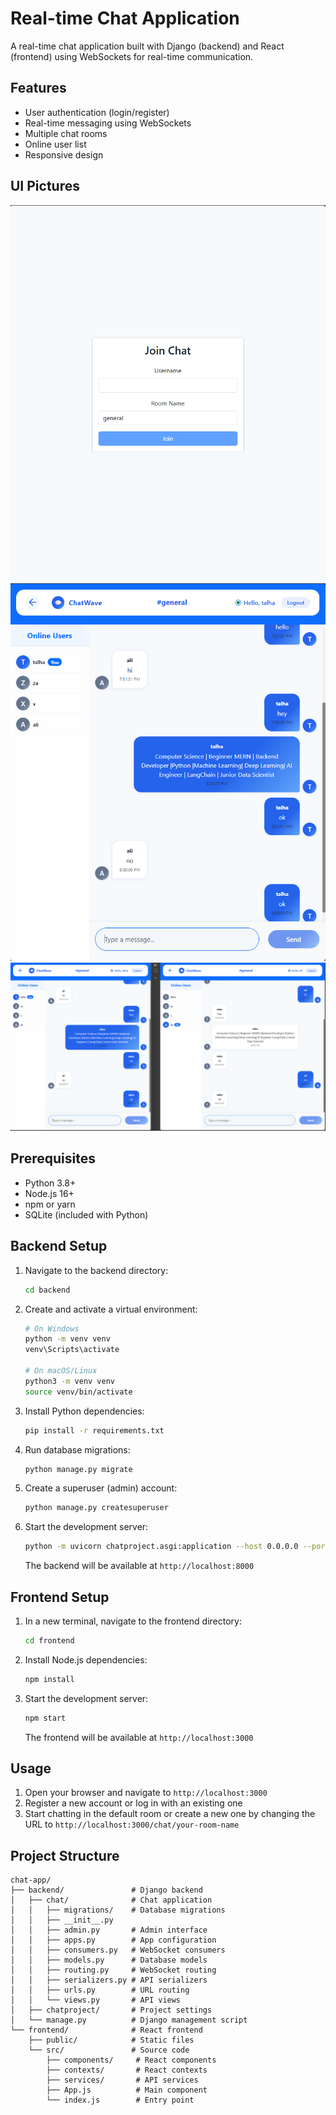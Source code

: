 # Real-time Chat Application

A real-time chat application built with Django (backend) and React (frontend) using WebSockets for real-time communication.

## Features

- User authentication (login/register)
- Real-time messaging using WebSockets
- Multiple chat rooms
- Online user list
- Responsive design

## UI Pictures

![UI](./UI%20Pictures/1.png)
![UI](./UI%20Pictures/2.png)
![UI](./UI%20Pictures/3.png)

## Prerequisites

- Python 3.8+
- Node.js 16+
- npm or yarn
- SQLite (included with Python)

## Backend Setup

1. Navigate to the backend directory:
   ```bash
   cd backend
   ```

2. Create and activate a virtual environment:
   ```bash
   # On Windows
   python -m venv venv
   venv\Scripts\activate
   
   # On macOS/Linux
   python3 -m venv venv
   source venv/bin/activate
   ```

3. Install Python dependencies:
   ```bash
   pip install -r requirements.txt
   ```

4. Run database migrations:
   ```bash
   python manage.py migrate
   ```

5. Create a superuser (admin) account:
   ```bash
   python manage.py createsuperuser
   ```

6. Start the development server:
   ```bash
   python -m uvicorn chatproject.asgi:application --host 0.0.0.0 --port 8000
   ```

   The backend will be available at `http://localhost:8000`

## Frontend Setup

1. In a new terminal, navigate to the frontend directory:
   ```bash
   cd frontend
   ```

2. Install Node.js dependencies:
   ```bash
   npm install
   ```

3. Start the development server:
   ```bash
   npm start
   ```

   The frontend will be available at `http://localhost:3000`

## Usage

1. Open your browser and navigate to `http://localhost:3000`
2. Register a new account or log in with an existing one
3. Start chatting in the default room or create a new one by changing the URL to `http://localhost:3000/chat/your-room-name`

## Project Structure

```
chat-app/
├── backend/               # Django backend
│   ├── chat/              # Chat application
│   │   ├── migrations/    # Database migrations
│   │   ├── __init__.py
│   │   ├── admin.py       # Admin interface
│   │   ├── apps.py        # App configuration
│   │   ├── consumers.py   # WebSocket consumers
│   │   ├── models.py      # Database models
│   │   ├── routing.py     # WebSocket routing
│   │   ├── serializers.py # API serializers
│   │   ├── urls.py        # URL routing
│   │   └── views.py       # API views
│   ├── chatproject/       # Project settings
│   └── manage.py          # Django management script
└── frontend/              # React frontend
    ├── public/            # Static files
    └── src/               # Source code
        ├── components/     # React components
        ├── contexts/       # React contexts
        ├── services/       # API services
        ├── App.js          # Main component
        └── index.js        # Entry point
```
